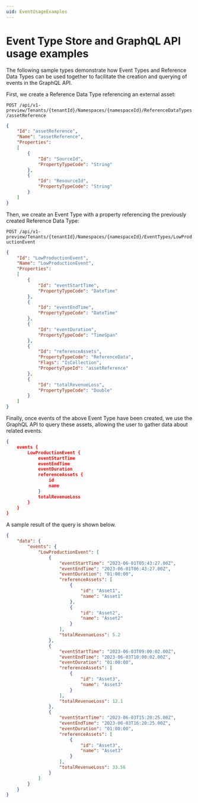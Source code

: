```yaml
---
uid: EventUsageExamples
--- 
```


# Event Type Store and GraphQL API usage examples 

The following sample types demonstrate how Event Types and Reference Data Types can be used together to facilitate the creation and querying of events in the GraphQL API.  

First, we create a Reference Data Type referencing an external asset: 

`POST /api/v1-preview/Tenants/{tenantId}/Namespaces/{namespaceId}/ReferenceDataTypes/assetReference`
  
```json
{
    "Id": "assetReference",
    "Name": "assetReference",
    "Properties":
    [
        {
            "Id": "SourceId",
            "PropertyTypeCode": "String"
        },
        {
            "Id": "ResourceId",
            "PropertyTypeCode": "String"
        }
    ]
}
```

Then, we create an Event Type with a property referencing the previously created Reference Data Type:

`POST /api/v1-preview/Tenants/{tenantId}/Namespaces/{namespaceId}/EventTypes/LowProductionEvent`
  
```json
{
    "Id": "LowProductionEvent",
    "Name": "LowProductionEvent",
    "Properties":
    [
        {
            "Id": "eventStartTime",
            "PropertyTypeCode": "DateTime"
        },
        {
            "Id": "eventEndTime",
            "PropertyTypeCode": "DateTime"
        },
        {
            "Id": "eventDuration",
            "PropertyTypeCode": "TimeSpan"
        },
        {
            "Id": "referenceAssets",
            "PropertyTypeCode": "ReferenceData",
            "Flags": "IsCollection",
            "PropertyTypeId": "assetReference"
        },
        {
            "Id": "totalRevenueLoss",
            "PropertyTypeCode": "Double"
        }
    ]
}
```

Finally, once events of the above Event Type have been created, we use the GraphQL API to query these assets, allowing the user to gather data about related events.
  
```json
{
    events {
        LowProductionEvent {
            eventStartTime
            eventEndTime
            eventDuration
            referenceAssets {
                id
                name
            }
            totalRevenueLoss
        }
    }
}
```

A sample result of the query is shown below. 
  
```json
{
    "data": {
        "events": {
            "LowProductionEvent": [
                {
                    "eventStartTime": "2023-06-01T05:43:27.00Z",
                    "eventEndTime": "2023-06-01T06:43:27.00Z",
                    "eventDuration": "01:00:00",
                    "referenceAssets": [
                        {
                            "id": "Asset1",
                            "name": "Asset1"
                        },
                        {
                            "id": "Asset2",
                            "name": "Asset2"
                        }
                    ],
                    "totalRevenueLoss": 5.2
                },
                {
                    "eventStartTime": "2023-06-03T09:00:02.00Z",
                    "eventEndTime": "2023-06-03T10:00:02.00Z",
                    "eventDuration": "01:00:00",
                    "referenceAssets": [
                        {
                            "id": "Asset3",
                            "name": "Asset3"
                        }
                    ],
                    "totalRevenueLoss": 12.1
                },
                {
                    "eventStartTime": "2023-06-03T15:20:25.00Z",
                    "eventEndTime": "2023-06-03T16:20:25.00Z",
                    "eventDuration": "01:00:00",
                    "referenceAssets": [
                        {
                            "id": "Asset3",
                            "name": "Asset3"
                        }
                    ],
                    "totalRevenueLoss": 33.56
                }
            ]
        }
    }
}
```
